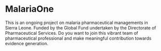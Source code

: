 # MalariaOne
This is an ongoing project on malaria pharmaceutical managements in Sierra Leone. Funded by the Global Fund undertaken by the Directorate of Pharmaceutical Services. Do you want to join this vibrant team of pharmaceutical professional and make meaningful contribution towards evidence generation. 
